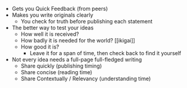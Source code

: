 - Gets you Quick Feedback (from peers)
- Makes you write originals clearly
	- You check for truth before publishing each statement
- The better way to test your ideas
	- How well it is received?
	- How badly it is needed for the world? [[ikigai]]
	- How good it is?
		- Leave it for a span of time, then check back to find it yourself
- Not every idea needs a full-page full-fledged writing
	- Share quickly (publishing timing)
	- Share concise (reading time)
	- Share Contextually / Relevancy (understanding time)